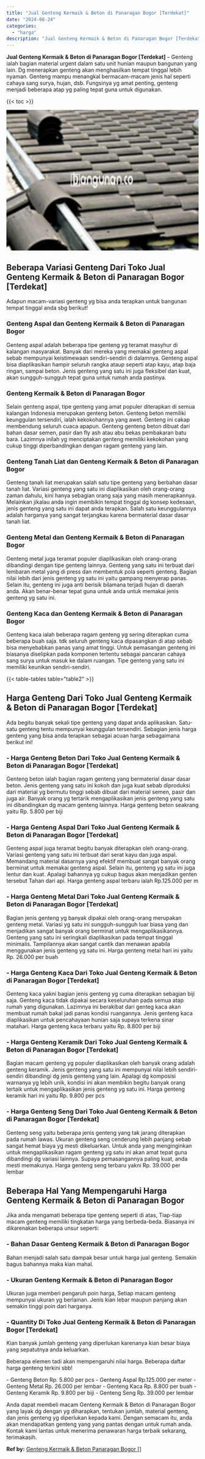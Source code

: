```yaml
---
title: "Jual Genteng Kermaik & Beton di Panaragan Bogor [Terdekat]"
date: "2024-08-24"
categories: 
  - "harga"
description: "Jual Genteng Kermaik & Beton di Panaragan Bogor [Terdekat]. Anda dapat membeli macam Genteng Kermaik & Beton di Panaragan Bogor yang layak dg dengan yg dihar..."
---
```


**Jual Genteng Kermaik & Beton di Panaragan Bogor \[Terdekat\]** – Genteng ialah bagian material urgent dalam satu unit hunian maupun bangunan yang lain. Dg menerapkan genteng akan menghasilkan tempat tinggal lebih nyaman. Genteng mampu menangkal bermacam-macam jenis hal seperti cahaya sang surya, hujan, dsb. Fungsinya yg amat penting, genteng menjadi beberapa atap yg paling tepat guna untuk digunakan.

{{< toc >}}

![Jual Genteng Kermaik & Beton di Panaragan Bogor [Terdekat]](/images/genteng-minimalis-murah06.png)

## Beberapa Variasi Genteng Dari Toko Jual Genteng Kermaik & Beton di Panaragan Bogor \[Terdekat\]

Adapun macam-variasi genteng yg bisa anda terapkan untuk bangunan tempat tinggal anda sbg berikut!

### Genteng Aspal dan Genteng Kermaik & Beton di Panaragan Bogor

Genteng aspal adalah beberapa tipe genteng yg teramat masyhur di kalangan masyarakat. Banyak dari mereka yang memakai genteng aspal sebab mempunyai keistimewaan sendiri-sendiri di dalamnya. Genteng aspal bisa diaplikasikan hampir seluruh rangka ataup seperti atap kayu, atap baja ringan, sampai beton. Jenis genteng yang satu ini juga fleksibel dan kuat, akan sungguh-sungguh tepat guna untuk rumah anda pastinya.

### Genteng Kermaik & Beton di Panaragan Bogor

Selain genteng aspal, tipe genteng yang amat populer diterapkan di semua kalangan Indonesia merupakan genteng beton. Genteng beton memiliki keunggulan tersendiri, ialah kekokohannya yang awet. Genteng ini cakap membendung seluruh cuaca apapun. Genteng genteng beton dibuat dari bahan dasar semen, pasir dan fly ash atau abu bekas pembakaran batu bara. Lazimnya inilah yg menciptakan genteng memiliki kekokohan yang cukup tinggi diperbandingkan dengan ragam genteng yang lain.

### Genteng Tanah Liat dan Genteng Kermaik & Beton di Panaragan Bogor

Genteng tanah liat merupakan salah satu tipe genteng yang berbahan dasar tanah liat. Variasi genteng yang satu ini diaplikasikan oleh orang-orang zaman dahulu, kini hanya sebagian orang saja yang masih menerapkannya. Melainkan jikalau anda ingin membikin tempat tinggal dg konsep kedesaan, jenis genteng yang satu ini dapat anda terapkan. Salah satu keunggulannya adalah harganya yang sangat terjangkau karena bermaterial dasar dasar tanah liat.

### Genteng Metal dan Genteng Kermaik & Beton di Panaragan Bogor

Genteng metal juga teramat populer diaplikasikan oleh orang-orang dibandingi dengan tipe genteng lainnya. Genteng yang satu ini terbuat dari lembaran metal yang di press dan membentuk pola seperti genteng. Bagian nilai lebih dari jenis genteng yg satu ini yaitu gampang menyerap panas. Selain itu, genteng ini juga anti berisik bilamana terjadi hujan di daerah anda. Akan benar-benar tepat guna untuk anda untuk memakai jenis genteng yg satu ini.

### Genteng Kaca dan Genteng Kermaik & Beton di Panaragan Bogor

Genteng kaca ialah beberapa ragam genteng yg sering diterapkan cuma beberapa buah saja. tdk seluruh genteng kaca dipasangkan di atap sebab bisa menyebabkan panas yang amat tinggi. Untuk pemasangan genteng ini biasanya diselipkan pada komponen tertentu sebagai pancaran cahaya sang surya untuk masuk ke dalam ruangan. Tipe genteng yang satu ini memiliki keunikan sendiri-sendiri.

{{< table-tables table="table2" >}}

## Harga Genteng Dari Toko Jual Genteng Kermaik & Beton di Panaragan Bogor \[Terdekat\]

Ada begitu banyak sekali tipe genteng yang dapat anda aplikasikan. Satu-satu genteng tentu mempunyai keunggulan tersendiri. Sebagian jenis harga genteng yang bisa anda terapkan sebagai acuan harga sebagaimana berikut ini!

### \- Harga Genteng Beton Dari Toko Jual Genteng Kermaik & Beton di Panaragan Bogor \[Terdekat\]

Genteng beton ialah bagian ragam genteng yang bermaterial dasar dasar beton. Jenis genteng yang satu ini kokoh dan juga kuat sebab diproduksi dari material yg bermutu tinggi sebab dibuat dari material semen, pasir dan juga air. Banyak orang yg tertarik mengaplikasikan jenis genteng yang satu ini dibandingkan dg macam genteng lainnya. Harga genteng beton seakrang yaitu Rp. 5.800 per biji

### \- Harga Genteng Aspal Dari Toko Jual Genteng Kermaik & Beton di Panaragan Bogor \[Terdekat\]

Genteng aspal juga teramat begitu banyak diterapkan oleh orang-orang. Variasi genteng yang satu ini terbuat dari serat kayu dan juga aspal. Memandang material dasarnya yang efektif membuat sangat banyak orang berminat untuk memakai genteng aspal. Selain itu, genteng yg satu ini juga lentur dan kuat. Apalagi bahannya yg cukup bagus akan menjadikan genten tersebut Tahan dari api. Harga genteng aspal terbaru ialah Rp.125.000 per m

### \- Harga Genteng Metal Dari Toko Jual Genteng Kermaik & Beton di Panaragan Bogor \[Terdekat\]

Bagian jenis genteng yg banyak dipakai oleh orang-orang merupakan genteng metal. Variasi yg satu ini sungguh-sungguh luar biasa yang dan menjadikan sangat banyak orang berminat untuk mengaplikasikannya. Genteng yang satu ini seringkali diaplikasikan pada tempat tinggal minimalis. Tampilannya akan sangat cantik dan menawan apabila menggunakan jenis genteng yg satu ini. Harga genteng metal hari ini yaitu Rp. 26.000 per buah

### \- Harga Genteng Kaca Dari Toko Jual Genteng Kermaik & Beton di Panaragan Bogor \[Terdekat\]

Genteng kaca yakni bagian jenis genteng yg cuma diterapkan sebagian biji saja. Genteng kaca tidak dipakai secara keseluruhan pada semua atap rumah yang digunakan. Lazimnya ini berakibat dari genteg kaca akan membuat rumah bakal jadi panas kondisi ruangannya. Jenis genteng kaca diaplikasikan untuk pencahayaan hunian saja supaya terkena sinar matahari. Harga genteng kaca terbaru yaitu Rp. 8.800 per biji

### \- Harga Genteng Keramik Dari Toko Jual Genteng Kermaik & Beton di Panaragan Bogor \[Terdekat\]

Bagian macam genteng yg populer diaplikasikan oleh banyak orang adalah genteng keramik. Jenis genteng yang satu ini mempunyai nilai lebih sendiri-sendiri dibandingi dg jenis genteng yang lain. Apalagi dg komposisi warnanya yg lebih unik, kondisi ini akan membikin begitu banyak orang tertaik untuk mengaplikasikan jenis genteng yg satu ini. Harga genteng keramik hari ini yaitu Rp. 9.800 per pcs

### \- Harga Genteng Seng Dari Toko Jual Genteng Kermaik & Beton di Panaragan Bogor \[Terdekat\]

Genteng seng yaitu beberapa jenis genteng yang tak jarang diterapkan pada rumah lawas. Ukuran genteng seng cenderung lebih panjang sebab sangat hemat biaya yg mesti dikeluarkan. Untuk anda yang menginginkan untuk mengaplikasikan ragam genteng yg satu ini akan amat tepat guna dibandingi dg variasi lainnya. Supaya pemasangannya paling kuat, anda mesti memakunya. Harga genteng seng terbaru yakni Rp. 39.000 per lembar

## Beberapa Hal Yang Mempengaruhi Harga Genteng Kermaik & Beton di Panaragan Bogor

Jika anda mengamati beberapa tipe genteng seperti di atas, Tiap-tiap macam genteng memiliki tingkatan harga yang berbeda-beda. Biasanya ini dikarenakan beberapa unsur seperti:

### \- Bahan Dasar Genteng Kermaik & Beton di Panaragan Bogor

Bahan menjadi salah satu dampak besar untuk harga jual genteng. Semakin bagus bahannya maka kian mahal.

### \- Ukuran Genteng Kermaik & Beton di Panaragan Bogor

Ukuran juga memberi pengaruh poin harga, Setiap macam genteng mempunyai ukuran yg berlainan. Jenis kian lebar maupun panjang akan semakin tinggi poin dari harganya.

### \- Quantity Di Toko Jual Genteng Kermaik & Beton di Panaragan Bogor \[Terdekat\]

Kian banyak jumlah genteng yang diperlukan karenanya kian besar biaya yang sepatutnya anda keluarkan.

Beberapa elemen tadi akan mempengaruhi nilai harga. Beberapa daftar harga genteng terkini sbb!

\- Genteng Beton Rp. 5.800 per pcs - Genteng Aspal Rp.125.000 per meter - Genteng Metal Rp. 26.000 per lembar - Genteng Kaca Rp. 8.800 per buah - Genteng Keramik Rp. 9.800 per biji - Genteng Seng Rp. 39.000 per lembar

Anda dapat membeli macam Genteng Kermaik & Beton di Panaragan Bogor yang layak dg dengan yg diharapkan, tentukan jumlah, material genteng, dan jenis genteng yg diperlukan kepada kami. Dengan semacam itu, anda akan mendapatkan genteng yang yang pantas dengan untuk rumah anda. Kontak kami lantas untuk menerima penawaran harga terbaik sekarang, terimakasih.

**Ref by:**  [Genteng Kermaik & Beton  Panaragan Bogor []](https://id.wikipedia.org/wiki/Genteng)
